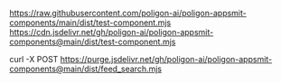 https://raw.githubusercontent.com/poligon-ai/poligon-appsmit-components/main/dist/test-component.mjs
https://cdn.jsdelivr.net/gh/poligon-ai/poligon-appsmit-components@main/dist/test-component.mjs



curl -X POST https://purge.jsdelivr.net/gh/poligon-ai/poligon-appsmit-components@main/dist/feed_search.mjs
